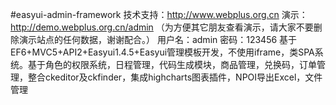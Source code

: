 #easyui-admin-framework
技术支持：http://www.webplus.org.cn
演示：http://demo.webplus.org.cn/admin （为方便其它朋友查看演示，请大家不要删除演示站点的任何数据，谢谢配合。）
用户名：admin
密码：123456
基于EF6+MVC5+API2+Easyui1.4.5+Easyui管理模板开发，不使用iframe，类SPA系统。基于角色的权限系统，日程管理，代码生成模块，商品管理，兑换码，订单管理，整合ckeditor及ckfinder，集成highcharts图表插件，NPOI导出Excel，文件管理